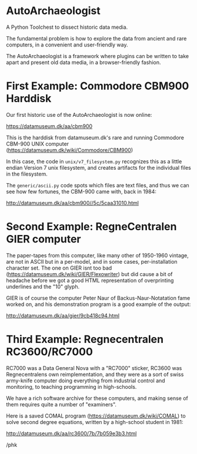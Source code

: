 # AutoArchaeologist

A Python Toolchest to dissect historic data media. 

The fundamental problem is how to explore the data from ancient and rare
computers, in a convenient and user-friendly way.

The AutoArchaeologist is a framework where plugins can be written to take
apart and present old data media, in a browser-friendly fashion.

# First Example: Commodore CBM900 Harddisk

Our first historic use of the AutoArchaeologist is now online:

https://datamuseum.dk/aa/cbm900

This is the harddisk from datamuseum.dk's rare and running Commodore CBM-900
UNIX computer (https://datamuseum.dk/wiki/Commodore/CBM900)

In this case, the code in `unix/v7_filesystem.py` recognizes this as a little
endian Version 7 unix filesystem, and creates artifacts for the individual
files in the filesystem.

The `generic/ascii.py` code spots which files are text files, and thus we can
see how few fortunes, the CBM-900 came with, back in 1984:

http://datamuseum.dk/aa/cbm900//5c/5caa31010.html

# Second Example: RegneCentralen GIER computer

The paper-tapes from this computer, like many other of 1950-1960
vintage, are not in ASCII but in a per-model, and in some cases,
per-installation character set.  The one on GIER isnt too bad
(https://datamuseum.dk/wiki/GIER/Flexowriter) but did cause a bit
of headache before we got a good HTML representation of overprinting
underlines and the "10" glyph.

GIER is of course the computer Peter Naur of Backus-Naur-Notatation
fame worked on, and his demonstration program is a good example of the output:

http://datamuseum.dk/aa/gier/9cb418c94.html

# Third Example: Regnecentralen RC3600/RC7000

RC7000 was a Data General Nova with a "RC7000" sticker, RC3600 was
Regnecentralens own reimplementation, and they were as a sort of swiss
army-knife computer doing everything from industrial control and monitoring,
to teaching programming in high-schools.

We have a rich software archive for these computers, and making sense
of them requires quite a number of "examiners".

Here is a saved COMAL program (https://datamuseum.dk/wiki/COMAL) to
solve second degree equations, written by a high-school student in 1981:

http://datamuseum.dk/aa/rc3600/7b/7b059e3b3.html

/phk
